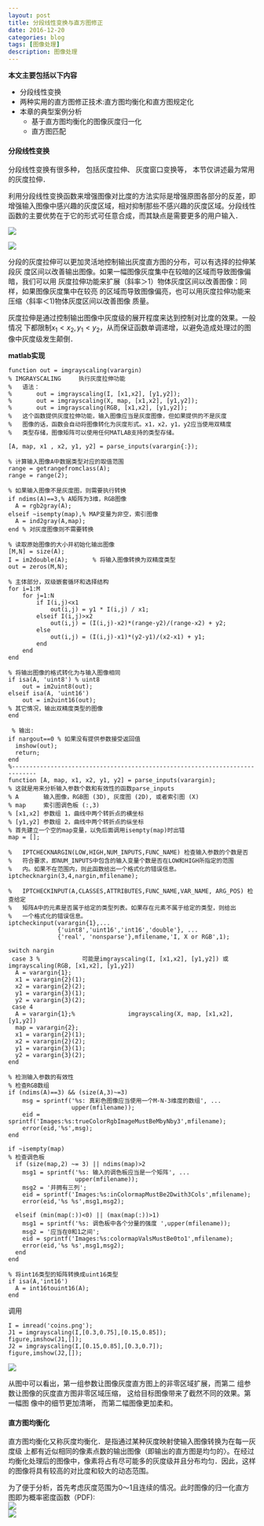 ```yaml
---
layout: post
title: 分段线性变换与直方图修正
date: 2016-12-20
categories: blog
tags: [图像处理]
description: 图像处理
---
```


**本文主要包括以下内容**

- 分段线性变换
- 两种实用的直方图修正技术:直方图均衡化和直方图规定化
- 本章的典型案例分析
	+ 基于直方图均衡化的图像灰度归一化
	+ 直方图匹配

#### 分段线性变换
分段线性变换有很多种， 包括灰度拉伸、 灰度窗口变换等， 本节仅讲述最为常用的灰度拉伸．      

利用分段线性变换函数来增强图像对比度的方法实际是增强原图各部分的反差，即增强输入图像中感兴趣的灰度区域，相对抑制那些不感兴趣的灰度区域。分段线性函数的主要优势在于它的形式可任意合成，而其缺点是需要更多的用户输入．          

![](https://raw.githubusercontent.com/whuhan2013/myImage/master/dataImage/chapter32/p1.png)       

![](https://raw.githubusercontent.com/whuhan2013/myImage/master/dataImage/chapter32/p2.png)   

分段的灰度拉伸可以更加灵活地控制输出灰度直方图的分布，可以有选择的拉伸某段灰
度区间以改善输出图像。如果一幅图像灰度集中在较暗的区域而导致图像偏暗，我们可以用
灰度拉伸功能来扩展（斜率＞1）物体灰度区间以改善图像：同样，如果图像灰度集中在较亮
的区域而导致图像偏亮，也可以用灰度拉伸功能来压缩〈斜率＜1)物体灰度区间以改善图像
质量。  

灰度拉伸是通过控制输出图像中灰度级的展开程度来达到控制对比度的效果。一般情况
下都限制$x_1<x_2,y_1<y_2$，从而保证函数单调递增，以避免造成处理过的图像中灰度级发生颠倒．   

**matlab实现**     

```
function out = imgrayscaling(varargin)
% IMGRAYSCALING     执行灰度拉伸功能
%   语法：
%       out = imgrayscaling(I, [x1,x2], [y1,y2]);
%       out = imgrayscaling(X, map, [x1,x2], [y1,y2]);
%       out = imgrayscaling(RGB, [x1,x2], [y1,y2]);
%   这个函数提供灰度拉伸功能，输入图像应当是灰度图像，但如果提供的不是灰度
%   图像的话，函数会自动将图像转化为灰度形式。x1，x2，y1，y2应当使用双精度
%   类型存储，图像矩阵可以使用任何MATLAB支持的类型存储。

[A, map, x1 , x2, y1, y2] = parse_inputs(varargin{:});

% 计算输入图像A中数据类型对应的取值范围
range = getrangefromclass(A);
range = range(2);

% 如果输入图像不是灰度图，则需要执行转换
if ndims(A)==3,% A矩阵为3维，RGB图像
  A = rgb2gray(A);
elseif ~isempty(map),% MAP变量为非空，索引图像
  A = ind2gray(A,map);
end % 对灰度图像则不需要转换
 
% 读取原始图像的大小并初始化输出图像
[M,N] = size(A);
I = im2double(A);		% 将输入图像转换为双精度类型
out = zeros(M,N);
 
% 主体部分，双级嵌套循环和选择结构
for i=1:M
    for j=1:N
        if I(i,j)<x1
            out(i,j) = y1 * I(i,j) / x1;
        elseif I(i,j)>x2
            out(i,j) = (I(i,j)-x2)*(range-y2)/(range-x2) + y2;
        else
            out(i,j) = (I(i,j)-x1)*(y2-y1)/(x2-x1) + y1;
        end
    end
end

% 将输出图像的格式转化为与输入图像相同
if isa(A, 'uint8') % uint8
    out = im2uint8(out);
elseif isa(A, 'uint16')
    out = im2uint16(out);
% 其它情况，输出双精度类型的图像
end

 % 输出:
if nargout==0 % 如果没有提供参数接受返回值
  imshow(out);
  return;
end
%-----------------------------------------------------------------------------
function [A, map, x1, x2, y1, y2] = parse_inputs(varargin);
% 这就是用来分析输入参数个数和有效性的函数parse_inputs
% A       输入图像，RGB图 (3D), 灰度图 (2D), 或者索引图 (X)
% map     索引图调色板 (:,3)
% [x1,x2] 参数组 1，曲线中两个转折点的横坐标
% [y1,y2] 参数组 2，曲线中两个转折点的纵坐标
% 首先建立一个空的map变量，以免后面调用isempty(map)时出错
map = [];
 
%   IPTCHECKNARGIN(LOW,HIGH,NUM_INPUTS,FUNC_NAME) 检查输入参数的个数是否
%   符合要求，即NUM_INPUTS中包含的输入变量个数是否在LOW和HIGH所指定的范围
%   内。如果不在范围内，则此函数给出一个格式化的错误信息。
iptchecknargin(3,4,nargin,mfilename);
 
%   IPTCHECKINPUT(A,CLASSES,ATTRIBUTES,FUNC_NAME,VAR_NAME, ARG_POS) 检查给定
%   矩阵A中的元素是否属于给定的类型列表。如果存在元素不属于给定的类型，则给出
%   一个格式化的错误信息。
iptcheckinput(varargin{1},...
              {'uint8','uint16','int16','double'}, ...
              {'real', 'nonsparse'},mfilename,'I, X or RGB',1);
 
switch nargin
 case 3 %            可能是imgrayscaling(I, [x1,x2], [y1,y2]) 或 imgrayscaling(RGB, [x1,x2], [y1,y2])
  A = varargin{1};
  x1 = varargin{2}(1);
  x2 = varargin{2}(2);
  y1 = varargin{3}(1);
  y2 = varargin{3}(2);
 case 4
  A = varargin{1};%               imgrayscaling(X, map, [x1,x2], [y1,y2])
  map = varargin{2};
  x1 = varargin{2}(1);
  x2 = varargin{2}(2);
  y1 = varargin{3}(1);
  y2 = varargin{3}(2);
end

% 检测输入参数的有效性
% 检查RGB数组
if (ndims(A)==3) && (size(A,3)~=3)   
    msg = sprintf('%s: 真彩色图像应当使用一个M-N-3维度的数组', ...
                  upper(mfilename));
    eid = sprintf('Images:%s:trueColorRgbImageMustBeMbyNby3',mfilename);
    error(eid,'%s',msg);
end
 
if ~isempty(map) 
% 检查调色板
  if (size(map,2) ~= 3) || ndims(map)>2
    msg1 = sprintf('%s: 输入的调色板应当是一个矩阵', ...
                   upper(mfilename));
    msg2 = '并拥有三列';
    eid = sprintf('Images:%s:inColormapMustBe2Dwith3Cols',mfilename);
    error(eid,'%s %s',msg1,msg2);
    
  elseif (min(map(:))<0) || (max(map(:))>1)
    msg1 = sprintf('%s: 调色板中各个分量的强度 ',upper(mfilename));
    msg2 = '应当在0和1之间';
    eid = sprintf('Images:%s:colormapValsMustBe0to1',mfilename);
    error(eid,'%s %s',msg1,msg2);
  end
end
 
% 将int16类型的矩阵转换成uint16类型
if isa(A,'int16')
  A = int16touint16(A);
end
```

调用    

```
I = imread('coins.png');
J1 = imgrayscaling(I,[0.3,0.75],[0.15,0.85]);
figure,imshow(J1,[]);
J2 = imgrayscaling(I,[0.15,0.85],[0.3,0.7]);
figure,imshow(J2,[]);
```
![](https://raw.githubusercontent.com/whuhan2013/myImage/master/dataImage/chapter32/p3.png)  

从图中可以看出，第一组参数让图像灰度直方图上的非零区域扩展，而第二
组参数让图像的灰度直方图非零区域压缩， 这给目标图像带来了截然不同的效果。第一幅图
像中的细节更加清晰， 而第二幅图像更加柔和。  

#### 直方图均衡化     
直方图均衡化又称灰度均衡化．是指通过某种灰度映射使输入图像转换为在每一灰度级 上都有近似相同的像素点数的输出图像（即输出的直方图是均匀的〉。在经过均衡化处理后的图像中，像素将占有尽可能多的灰度级并且分布均匀．因此，这样的图像将具有较高的对比度和较大的动态范围。   

为了便于分析，首先考虑灰度范围为0～1且连续的情况。此时图像的归一化直方图即为概率密度函数（PDF):     
![](https://raw.githubusercontent.com/whuhan2013/myImage/master/dataImage/chapter32/p4.png)  
![](https://raw.githubusercontent.com/whuhan2013/myImage/master/dataImage/chapter32/p5.png)  

